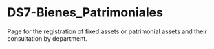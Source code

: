 # DS7-Bienes_Patrimoniales
Page for the registration of fixed assets or patrimonial assets and their consultation by department.

